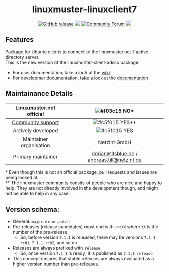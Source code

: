 <h1 align="center">
  linuxmuster-linuxclient7
</h1>

<p align="center">
  <a href="https://github.com/linuxmuster/linuxmuster-linuxclient7/releases/latest"><img src="https://img.shields.io/github/v/release/linuxmuster/linuxmuster-linuxclient7?logo=github&logoColor=white" alt="GitHub release"/></a>
  <a href="https://github.com/linuxmuster/linuxmuster-linuxclient7/actions/workflows/release.yml"><img src="https://github.com/linuxmuster/linuxmuster-linuxclient7/workflows/Build%20Release/badge.svg" /></a>
  <a href="https://ask.linuxmuster.net"><img src="https://img.shields.io/discourse/users?logo=discourse&amp;logoColor=white&amp;server=https%3A%2F%2Fask.linuxmuster.net" alt="Community Forum" /></a>
  <a href="https://www.gnu.org/licenses/agpl-3.0"><img src="https://img.shields.io/badge/License-AGPL%20v3-blue.svg" /></a>
</p>

## Features    
Package for Ubuntu clients to connect to the linuxmuster.net 7 active directory server.  
This is the new version of the linuxmuster-client-adsso package.  
- For user documentation, take a look at the [wiki](https://github.com/linuxmuster/linuxmuster-linuxclient7/wiki).
- For developmer documentation, take a look at the [documentation](https://linuxmuster.github.io/linuxmuster-linuxclient7)

## Maintainance Details
    
Linuxmuster.net official | ![#f03c15](https://via.placeholder.com/15/f03c15/000000?text=+)  NO*
:---: | :---: 
[Community support](https://ask.linuxmuster.net) | ![#c5f015](https://via.placeholder.com/15/c5f015/000000?text=+)  YES**
Actively developed | ![#c5f015](https://via.placeholder.com/15/c5f015/000000?text=+)  YES
Maintainer organisation |  Netzint GmbH  
Primary maintainer | dorian@itsblue.de / andreas.till@netzint.de  
    
\* Even though this is not an official package, pull requests and issues are being looked at.  
** The linuxmuster community consits of people who are nice and happy to help. They are not directly involved in the development though, and might not be able to help in any case.

## Version schema:
- General: `major.minor.patch`
- Pre-releases (release candidates) must end with `-rcXX` where `XX` is the number of the pre-release
  - So, before version `7.1.1` is released, there may be versions `7.1.1-rc01`, `7.1.1-rc02`, and so on
- Releases are always prefixed with `release`.
  - So, once version `7.1.1` is ready, it is published as `7.1.1-release`
- This concept ensures that stable releases are always evaluated as a higher version number than pre-releases.
